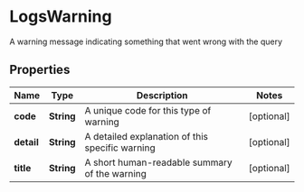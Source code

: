 # LogsWarning

A warning message indicating something that went wrong with the query

## Properties

| Name       | Type       | Description                                     | Notes      |
| ---------- | ---------- | ----------------------------------------------- | ---------- |
| **code**   | **String** | A unique code for this type of warning          | [optional] |
| **detail** | **String** | A detailed explanation of this specific warning | [optional] |
| **title**  | **String** | A short human-readable summary of the warning   | [optional] |
